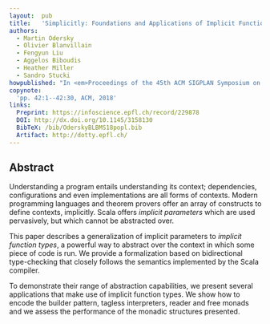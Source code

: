 ```yaml
---
layout:  pub
title:   'Simplicitly: Foundations and Applications of Implicit Function Types'
authors:
  - Martin Odersky
  - Olivier Blanvillain
  - Fengyun Liu
  - Aggelos Biboudis
  - Heather Miller
  - Sandro Stucki
howpublished: "In <em>Proceedings of the 45th ACM SIGPLAN Symposium on Principles of Programming Languages</em> (POPL '18)"
copynote:
  'pp. 42:1--42:30, ACM, 2018'
links:
  Preprint: https://infoscience.epfl.ch/record/229878
  DOI: http://dx.doi.org/10.1145/3158130
  BibTeX: /bib/OderskyBLBMS18popl.bib
  Artifact: http://dotty.epfl.ch/
---
```


## Abstract

Understanding a program entails understanding its context; dependencies, configurations and even implementations are all forms of contexts. Modern programming languages and theorem provers offer an array of constructs to define contexts, implicitly. Scala offers _implicit parameters_ which are used pervasively, but which cannot be abstracted over.

This paper describes a generalization of implicit parameters to _implicit function types_, a powerful way to abstract over the context in which some piece of code is run. We provide a formalization based on bidirectional type-checking that closely follows the semantics implemented by the Scala compiler.

To demonstrate their range of abstraction capabilities, we present several applications that make use of implicit function types. We show how to encode the builder pattern, tagless interpreters, reader and free monads and we assess the performance of the monadic structures presented.
